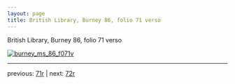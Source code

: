 ```yaml
---
layout: page
title: British Library, Burney 86, folio 71 verso
---
```


British Library, Burney 86, folio 71 verso

[![burney_ms_86_f071v](http://www.homermultitext.org/iipsrv?IIIF=/project/homer/pyramidal/deepzoom/bl/burney86imgs/v1/burney_ms_86_f071v.tif/full/800,/0/default.jpg)](http://www.homermultitext.org/ict2/?urn=urn:cite2:bl:burney86imgs.v1:burney_ms_86_f071v) 

---

previous:  [71r](../71r/) | next: [72r](../72r/)
